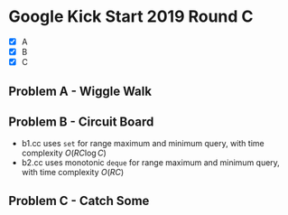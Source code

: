 # Google Kick Start 2019 Round C

- [x] A
- [x] B
- [x] C

## Problem A - Wiggle Walk

## Problem B - Circuit Board

- b1.cc uses `set` for range maximum and minimum query, with time complexity $O(RC\log C)$
- b2.cc uses monotonic `deque` for range maximum and minimum query, with time complexity $O(RC)$

## Problem C - Catch Some
